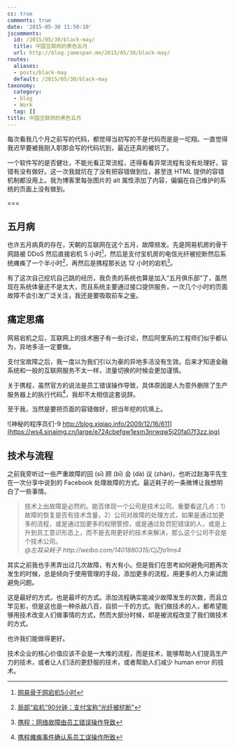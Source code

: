 ```yaml
---
cc: true
comments: true
date: '2015-05-30 11:50:10'
jscomments:
  id: /2015/05/30/black-may/
  title: 中国互联网的黑色五月
  url: http://blog.jamespan.me/2015/05/30/black-may/
routes:
  aliases:
  - posts/black-may
  default: /2015/05/30/black-may
taxonomy:
  category:
  - blog
  - Work
  tag: []
title: 中国互联网的黑色五月
---
```


每次看我几个月之前写的代码，都觉得当初写的不是代码而是是一坨翔。一直觉得我迟早要被我刚入职那会写的代码坑到，最近还真的被坑了。

一个软件写的是否健壮，不能光看正常流程，还得看看异常流程有没有处理好，容错有没有做好。这一次我就坑在了没有把容错做到位，甚至连 HTML 提供的容错机制都没用上。我为博客里每张图片的 alt 属性添加了内容，偏偏在自己维护的系统的页面上没有做到。

===



## 五月病 ##

也许五月病真的存在，天朝的互联网在这个五月，故障频发。先是网易机房的骨干网路被 DDoS 然后直接宕机 5 小时[^1]，然后是支付宝机房的电信光纤被挖断然后系统瘫痪了一个半小时[^2]，再然后是携程那长达 12 小时的宕机[^3]。

[^1]: [网易骨干网宕机5小时][1]
[^2]: [局部“宕机”90分钟：支付宝称“光纤被挖断”][2]
[^3]: [携程：网络故障由员工错误操作导致][3]

有了这次自己挖坑自己跳的经历，我负责的系统也算是加入“五月俱乐部”了，虽然现在系统体量还不是太大，而且系统主要通过接口提供服务，一次几个小时的页面故障不会引发广泛关注，我还是要吸取前车之鉴。

## 痛定思痛 ##

网易宕机之后，互联网上的技术圈子有一些讨论，然后阿里系的工程师们似乎都认为，异地多活一定要做。

支付宝故障之后，我一度以为我们引以为豪的异地多活没有生效。后来才知道金融系统和一般的互联网服务不太一样，流量切换的时候会更加谨慎。

关于携程，虽然官方的说法是员工错误操作导致，具体原因是人为意外删除了生产服务器上的执行代码[^4]，我却不太相信这套说辞。

[^4]: [携程瘫痪事件确认系员工误操作所致][4]

至于我，当然是要把页面的容错做好，把当年挖的坑填上。

![神秘的程序员们-9 http://blog.xiqiao.info/2009/12/16/611](https://ws4.sinaimg.cn/large/e724cbefgw1esm3nrwqw5j20fa07f3zz.jpg)

## 技术与流程 ##

之前我旁听过一些严重故障的回 (sī) 顾 (bī) 会 (dà) 议 (zhàn)，也听过赵海平先生在一次分享中说到的 Facebook 处理故障的方式。最近耗子的一条微博让我想明白了一些事情。


<blockquote>
技术上出故障是必然的。能否体现一个公司是技术公司，重要看这几点：1）故障的恢复是否有技术含量，2）公司对故障的处理方式，如果是通过加更多的流程，或是通过加更多的权限管控，或是通过处罚犯错误的人，或是上升到员工意识形态上，而不是去用更好的技术来解决，那么这个公司不会是个技术公司。

<footer>
<cite>@左耳朵耗子 http://weibo.com/1401880315/CjZfa1ms4</cite>
</footer>
</blockquote>


其实之前我也手黑弄出过几次故障，有大有小。但是我们在思考如何避免问题再次发生的时候，总是倾向于使用管理的手段，添加更多的流程，用更多的人力来试图避免问题。

<!-- 数据订正造成故障，以后就在执行订正之前找同事做 double check；同时发布多个分支的时候有些代码合并丢失，以后就在集成之后去集成分支检查代码等等。 -->

这是最好的方式，也是最坏的方式。添加流程确实能减少故障发生的次数，而且立竿见影，但是这也是一种杀敌八百，自损一千的方式。我们做技术的人，都希望能够用技术改变人们做事情的方式，然而大部分时候，却是被流程改变了我们做技术的方式。

<!-- 渐渐的，一些开发者失去了对自己创造出来的代码的最基本的信任，如果代码不经过 QA 团队的测试，就不敢发布到生产环境。 -->

也许我们能做得更好。

技术企业的核心价值应该不会是一大堆的流程，而是技术，能够帮助人们提高生产力的技术，或者让人们活的更舒服的技术，或者帮助人们减少 human error 的技术。

[1]: http://www.chuapp.com/2015/05/12/157529.html
[2]: http://news.xinhuanet.com/fortune/2015-05/27/c_1115430242.htm
[3]: http://tech.163.com/15/0529/07/AQP3OEPD000915BF.html
[4]: http://tech.sina.com.cn/i/2015-05-29/doc-iavxeafs8277124.shtml